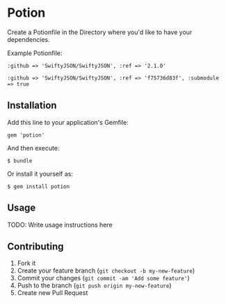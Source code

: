 # Potion

Create a Potionfile in the Directory where you'd like to have your dependencies.

Example Potionfile:

```:github => 'SwiftyJSON/SwiftyJSON', :ref => '2.1.0'```

```:github => 'SwiftyJSON/SwiftyJSON', :ref => 'f75736d83f', :submodule => true```

## Installation

Add this line to your application's Gemfile:

    gem 'potion'

And then execute:

    $ bundle

Or install it yourself as:

    $ gem install potion

## Usage

TODO: Write usage instructions here

## Contributing

1. Fork it
2. Create your feature branch (`git checkout -b my-new-feature`)
3. Commit your changes (`git commit -am 'Add some feature'`)
4. Push to the branch (`git push origin my-new-feature`)
5. Create new Pull Request
